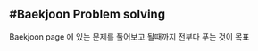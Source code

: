 #Baekjoon Problem solving
--------------------------------------
Baekjoon page 에 있는 문제를 풀어보고
될때까지 전부다 푸는 것이 목표
